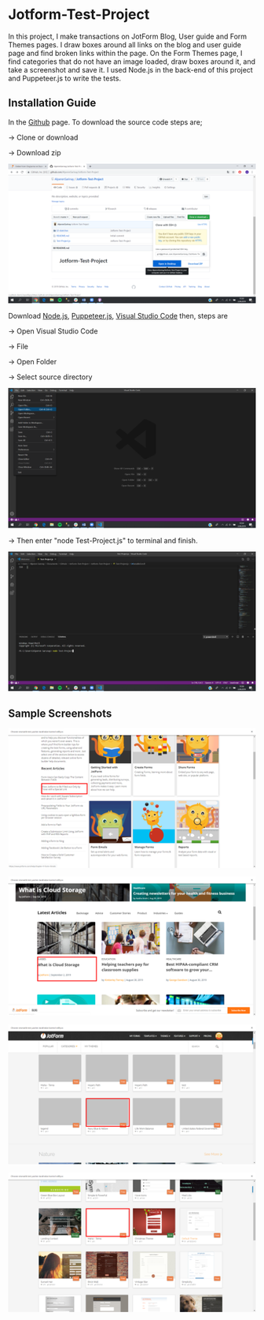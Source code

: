 # Jotform-Test-Project
  In this project, I make transactions on JotForm Blog, User guide and Form Themes pages. I draw boxes around all links on the blog and user guide page and find broken links within the page. On the Form Themes page, I find categories that do not have an image loaded, draw boxes around it, and take a screenshot and save it. I used Node.js in the back-end of this project and Puppeteer.js to write the tests.
  
  ## Installation Guide
  In the [Github](https://github.com/AlperenSarinay/Jotform-Test-Project) page. To download the source code steps are;
  
  -> Clone or download
  
  -> Download zip
  
  ![](https://github.com/AlperenSarinay/Jotform-Test-Project/blob/master/Ul-sketches/Clone.png)
  
  Download [Node.js](https://nodejs.org/en/), [Puppeteer.js](https://pptr.dev/), [Visual Studio Code](https://code.visualstudio.com/) then, steps are
  
  -> Open Visual Studio Code

-> File

-> Open Folder

-> Select source directory 

![](https://github.com/AlperenSarinay/Jotform-Test-Project/blob/master/Ul-sketches/Open.png)

-> Then enter "node Test-Project.js" to terminal and finish.

![](https://github.com/AlperenSarinay/Jotform-Test-Project/blob/master/Ul-sketches/Start.png)

## Sample Screenshots


![](https://github.com/AlperenSarinay/Jotform-Test-Project/blob/master/Ul-sketches/LinkDraw1.png)


![](https://github.com/AlperenSarinay/Jotform-Test-Project/blob/master/Ul-sketches/LinkDraw2.png)


![](https://github.com/AlperenSarinay/Jotform-Test-Project/blob/master/Ul-sketches/TestDraw1.png)


![](https://github.com/AlperenSarinay/Jotform-Test-Project/blob/master/Ul-sketches/TestDraw2.png)
